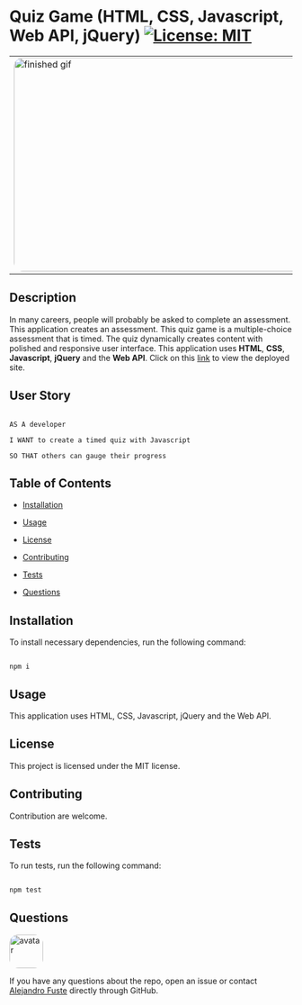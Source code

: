 # Quiz Game (HTML, CSS, Javascript, Web API, jQuery) [![License: MIT](https://img.shields.io/badge/License-MIT-blue.svg)](https://opensource.org/licenses/MIT)

<table><tr><td>
<img src="./images/quizGameGif.gif" alt="finished gif" style="border-radius:16px" width="838" height="380"/>
</table></tr></td>


## Description 

In many careers, people will probably be asked to complete an assessment. This application creates an assessment. This quiz game is a multiple-choice assessment that is timed. The quiz dynamically creates content with polished and responsive user interface. This application uses <strong>HTML</strong>, <strong>CSS</strong>, <strong>Javascript</strong>, <strong>jQuery</strong> and the <strong>Web API</strong>. Click on this [link](https://alejandro-fuste.github.io/Quiz_Game/) to view the deployed site.

## User Story

```

AS A developer

I WANT to create a timed quiz with Javascript

SO THAT others can gauge their progress 

```

## Table of Contents

* [Installation](#installation)

* [Usage](#usage)

* [License](#license)

* [Contributing](#contributing)

* [Tests](#tests)

* [Questions](#questions)

## Installation

To install necessary dependencies, run the following command:

```

npm i

```

## Usage

This application uses HTML, CSS, Javascript, jQuery and the Web API. 

## License

This project is licensed under the MIT license.

## Contributing

Contribution are welcome. 

## Tests 

To run tests, run the following command:

```

npm test

```

## Questions

<img src="https://avatars2.githubusercontent.com/u/48495840?v=4" alt="avatar" style="border-radius: 16px" width="60"/>

If you have any questions about the repo, open an issue or contact [Alejandro Fuste](https://github.com/Alejandro-Fuste) directly through GitHub.



